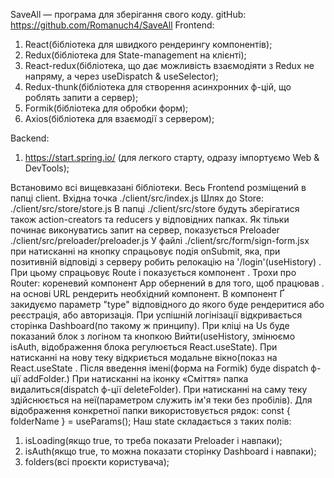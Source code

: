 SaveAll — програма для зберігання свого коду.
gitHub: https://github.com/Romanuch4/SaveAll
Frontend:

1. React(бібліотека для швидкого рендерингу компонентів);
2. Redux(бібліотека для State-management на клієнті);
3. React-redux(бібліотека, що дає можливість взаємодіяти з Redux не напряму, а через useDispatch & useSelector);
4. Redux-thunk(бібліотека для створення асинхронних ф-цій, що роблять запити а сервер);
5. Formik(бібліотека для обробки форм);
6. Axios(бібліотека для взаємодії з сервером);

Backend:

1. https://start.spring.io/ (для легкого старту, одразу імпортуємо Web & DevTools);

Встановимо всі вищевказані бібліотеки.
Весь Frontend розміщений в папці client. Вхідна точка ./client/src/index.js
Шлях до Store: ./client/src/store/store.js
В папці ./client/src/store будуть зберігатися також action-creators та reducers у відповідних папках.
Як тільки починає виконуватись запит на сервер, показується Preloader ./client/src/preloader/preloader.js
У файлі ./client/src/form/sign-form.jsx при натисканні на кнопку спрацьовує подія onSubmit, яка, при позитивній відповіді з серверу робить релокацію на '/login'(useHistory) . При цьому спрацьовує Route і показується компонент <Login> . Трохи про Router: кореневий компонент App обернений в <BrowserRouter> для того,
щоб працював <Route>. <Route> на основі URL рендерить необхідний компонент.
В компонент Ґ<MyForm> закидуємо параметр "type" відповідного до якого буде рендеритися або реєстрація, або авторизація.
При успішній логінізації відкривається сторінка Dashboard(по такому ж принципу).
При кліці на Us буде показаний блок з логіном та кнопкою Вийти(useHistory, змінюємо isAuth, відображення блока регулюється React.useState).
При натисканні на нову теку відкриється модальне вікно(показ на React.useState . Після введення імені(форма на Formik) буде dispatch ф-ції addFolder.)
При натисканні на іконку «Сміття» папка видалиться(dispatch ф-ції deleteFolder).
При натисканні на саму теку здійснюється <Route /> на неї(параметром служить ім'я теки без пробілів). Для відображення конкретної папки використовується рядок: const { folderName } = useParams();
Наш state складається з таких полів:

1. isLoading(якщо true, то треба показати Preloader і навпаки);
2. isAuth(якщо true, то можна показати сторінку Dashboard і навпаки);
3. folders(всі проєкти користувача);
